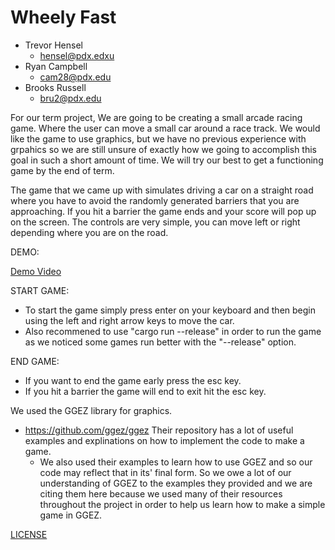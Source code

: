 # Wheely Fast

- Trevor Hensel
    - hensel@pdx.edxu
- Ryan Campbell     
    - cam28@pdx.edu
- Brooks Russell    
    - bru2@pdx.edu

For our term project, We are going to be creating a small arcade racing game. Where
the user can move a small car around a race track. We would like the
game to use graphics, but we have no previous experience with grpahics so
we are still unsure of exactly how we going to accomplish this goal in such
a short amount of time. We will try our best to get a functioning game by
the end of term.

The game that we came up with simulates driving a car on a straight road
where you have to avoid the randomly generated barriers that you are approaching.
If you hit a barrier the game ends and your score will pop up on the screen.
The controls are very simple, you can move left or right depending where you are
on the road.

DEMO:

[Demo Video](Wheely_Fast_Demo.gif)

START GAME:
- To start the game simply press enter on your keyboard and then begin using the 
left and right arrow keys to move the car.
- Also recommened to use "cargo run --release" in order to run the game as we 
noticed some games run better with the "--release" option.

END GAME:
- If you want to end the game early press the esc key.
- If you hit a barrier the game will end to exit hit the esc key.

We used the GGEZ library for graphics. 
- https://github.com/ggez/ggez
Their repository has a lot of useful examples and explinations on how to implement
the code to make a game.
    - We also used their examples to learn how to use GGEZ and so our code may
        reflect that in its' final form. So we owe a lot of our understanding of
        GGEZ to the examples they provided and we are citing them here because we
        used many of their resources throughout the project in order to help us
        learn how to make a simple game in GGEZ.

[LICENSE](./LICENSE)
